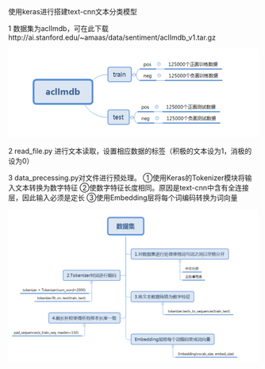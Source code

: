 使用keras进行搭建text-cnn文本分类模型

1 数据集为aclImdb，可在此下载http://ai.stanford.edu/~amaas/data/sentiment/aclImdb_v1.tar.gz

![IMDB数据集结构](https://github.com/ReOneK/Text-Cnn/blob/master/imdb.png)

2 read_file.py 进行文本读取，设置相应数据的标签（积极的文本设为1，消极的设为0）

3 data_precessing.py对文件进行预处理。
①使用Keras的Tokenizer模块将输入文本转换为数字特征
②使数字特征长度相同。原因是text-cnn中含有全连接层，因此输入必须是定长
③使用Embedding层将每个词编码转换为词向量


![model](https://github.com/ReOneK/Text-Cnn/blob/master/model.png)




